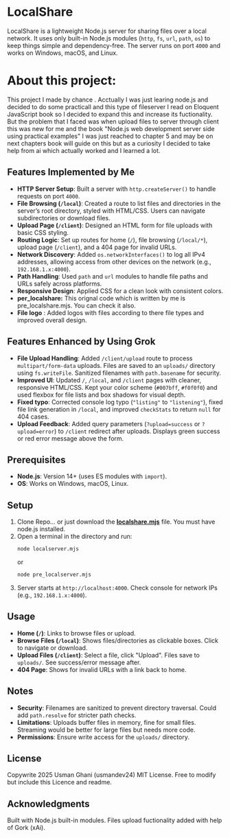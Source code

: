 # LocalShare

LocalShare is a lightweight Node.js server for sharing files over a local network. It uses only built-in Node.js modules (`http`, `fs`, `url`, `path`, `os`) to keep things simple and dependency-free. The server runs on port `4000` and works on Windows, macOS, and Linux.

# About this project:

This project I made by chance . Acctually I was just learing node.js and decided to do some practicall and this type of fileserver I read on Eloquent JavaScript book so I decided to expand this and increase its fuctionality.
But the problem that I faced was when upload files to server through client this was new for me and the book "Node.js web development server side using practical examples" I was just reached to chapter 5 and may be on next chapters book will guide on this but as a curiosity I decided to take help from ai which actually worked and I learned a lot. 

## Features Implemented by Me

- **HTTP Server Setup**: Built a server with `http.createServer()` to handle requests on port `4000`.
- **File Browsing (`/local`)**: Created a route to list files and directories in the server’s root directory, styled with HTML/CSS. Users can navigate subdirectories or download files.
- **Upload Page (`/client`)**: Designed an HTML form for file uploads with basic CSS styling.
- **Routing Logic**: Set up routes for home (`/`), file browsing (`/local/*`), upload page (`/client`), and a 404 page for invalid URLs.
- **Network Discovery**: Added `os.networkInterfaces()` to log all IPv4 addresses, allowing access from other devices on the network (e.g., `192.168.1.x:4000`).
- **Path Handling**: Used `path` and `url` modules to handle file paths and URLs safely across platforms.
- **Responsive Design**: Applied  CSS for a clean look with consistent colors.
- **per_localshare:** This orignal code which is written by me is pre_localshare.mjs. You can check it also.
- **File logo** : Added logos with files according to there file types and improved overall design.

## Features Enhanced by Using Grok

- **File Upload Handling**: Added `/client/upload` route to process `multipart/form-data` uploads. Files are saved to an `uploads/` directory using `fs.writeFile`. Sanitized filenames with `path.basename` for security.
- **Improved UI**: Updated `/`, `/local`, and `/client` pages with cleaner, responsive HTML/CSS. Kept your color scheme (`#007bff`, `#f0f0f0`) and used flexbox for file lists and box shadows for visual depth.
- **Fixed typo**: Corrected console log typo (`"listing"` to `"listening"`), fixed file link generation in `/local`, and improved `checkStats` to return `null` for 404 cases.
- **Upload Feedback**: Added query parameters (`?upload=success` or `?upload=error`) to `/client` redirect after uploads. Displays green success or red error message above the form.

## Prerequisites

- **Node.js**: Version 14+ (uses ES modules with `import`).
- **OS**: Works on Windows, macOS, Linux.

## Setup

1. Clone Repo... or just download the **[localshare.mjs](https://github.com/usmandev24/local_share/blob/master/localshare.mjs)** file.
You must have node.js installed.
2. Open a terminal in the directory and run:
   ```bash
   node localserver.mjs 
   ```
   or
   ```bash
   node pre_localserver.mjs
   ```
3. Server starts at `http://localhost:4000`. Check console for network IPs (e.g., `192.168.1.x:4000`).

## Usage

- **Home (`/`)**: Links to browse files or upload.
- **Browse Files (`/local`)**: Shows files/directories as clickable boxes. Click to navigate or download.
- **Upload Files (`/client`)**: Select a file, click "Upload". Files save to `uploads/`. See success/error message after.
- **404 Page**: Shows for invalid URLs with a link back to home.

## Notes

- **Security**: Filenames are sanitized to prevent directory traversal. Could add `path.resolve` for stricter path checks.
- **Limitations**: Uploads buffer files in memory, fine for small files. Streaming would be better for large files but needs more code.
- **Permissions**: Ensure write access for the `uploads/` directory.

## License

Copywrite 2025 Usman Ghani (usmandev24) MIT License. Free to modify but include this Licence and readme.

## Acknowledgments

Built with Node.js built-in modules. Files upload fuctionality added with help of Gork (xAi).
